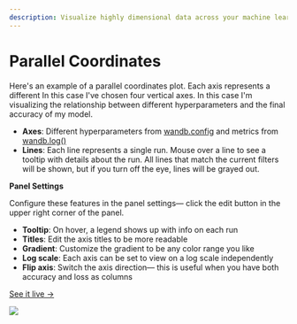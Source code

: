 ```yaml
---
description: Visualize highly dimensional data across your machine learning experiments
---
```


# Parallel Coordinates

Here's an example of a parallel coordinates plot. Each axis represents a different  In this case I've chosen four vertical axes. In this case I'm visualizing the relationship between different hyperparameters and the final accuracy of my model.

* **Axes**: Different hyperparameters from [wandb.config](../../../library/config.md) and metrics from [wandb.log\(\)](../../../library/log.md)
* **Lines**: Each line represents a single run. Mouse over a line to see a tooltip with details about the run. All lines that match the current filters will be shown, but if you turn off the eye, lines will be grayed out.

**Panel Settings**

Configure these features in the panel settings— click the edit button in the upper right corner of the panel.

* **Tooltip**: On hover, a legend shows up with info on each run
* **Titles**: Edit the axis titles to be more readable
* **Gradient**: Customize the gradient to be any color range you like
* **Log scale**: Each axis can be set to view on a log scale independently
* **Flip axis**: Switch the axis direction— this is useful when you have both accuracy and loss as columns

 [See it live →](https://app.wandb.ai/example-team/sweep-demo/reports/Zoom-in-on-Parallel-Coordinates-Charts--Vmlldzo5MTQ4Nw)

![](../../../.gitbook/assets/2020-04-27-16.11.43.gif)

